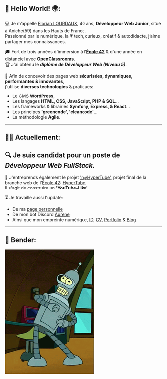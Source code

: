 ##		👋 Hello World! 🌍:  
💻 Je m’appelle [Florian LOURDAUX](https://flourdau.github.io), 40 ans, **Développeur Web Junior**, situé à Aniche(59) dans les Hauts de France.  
Passionné par le numérique, la 💗 tech, curieux, créatif & autodidacte, j’aime partager mes connaissances.  

🎓 Fort de trois années d'immersion à l'**[École 42](https://42.fr/)** & d'une année en distanciel avec **[OpenClassrooms](https://openclassrooms.com/fr/paths/899-developpeur-web)**.  
🏆 J'ai obtenu le ***diplôme de Développeur Web (Niveau 5)***.  

🔧 Afin de concevoir des pages web **sécurisées, dynamiques, performantes & innovantes**,  
j'utilise **diverses technologies** & pratiques:
- Le CMS **WordPress**,  
- Les langages **HTML, CSS, JavaScript, PHP & SQL**...  
- Les frameworks & librairies **Symfony, Express, & React**... 
- Les principes **'greencode', 'cleancode'**...
- La méthodologie **Agile**.
___  


##		👩‍💻 Actuellement:  
🔍 Je suis candidat pour un poste de ***Développeur Web FullStack.***  
---

📌 J'entreprends également le projet ['myHyperTube'](https://github.com/flourdau/myHyperTube/), projet final de la branche web de l'[École 42](https://42.fr/): [HyperTube](https://github.com/flourdau/myHyperTube/blob/main/hypertube.fr.pdf).  
Il s'agit de construire un **'YouTube-Like'**.  

⏳ Je travaille aussi l'update:
- De ma [page personnelle](https://positive-link.net)
- De mon bot Discord [Aurène](https://github.com/flourdau/aureneBotDiscord)
- Ainsi que mon empreinte numérique, [ID](https://flourdau.github.io), [CV](https://flourdau.github.io/curriculum), [Portfolio](https://flourdau.github.io/portfolio) & [Blog](https://blog.positive-link.net)  
___  


##     🌟 Bender:  
![Bender](https://raw.githubusercontent.com/flourdau/flourdau/main/IMG/00.gif "Bender") 